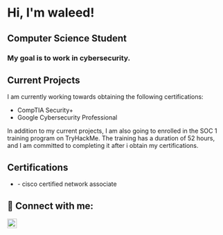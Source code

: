 <h1>Hi, I'm waleed! <br/><a href="https://github.com/CyberWalleed"></a></h1>

<h2>Computer Science Student</h2>
<h3>My goal is to work in cybersecurity.</h3>

<h2>Current Projects</h2>
<p>I am currently working towards obtaining the following certifications:</p>
<ul>
  <li>CompTIA Security+</li>
  <li>Google Cybersecurity Professional</li>
</ul>
<p>In addition to my current projects, I am also going to enrolled in the SOC 1 training program on TryHackMe. The training has a duration of 52 hours, and I am committed to completing it after i obtain my certifications.</p>



<h2>Certifications</h2>
<ul>
  <li>- cisco certified network associate </li>

</ul>
<h2> 🤳 Connect with me:</h2>
<a href="https://www.linkedin.com/in/waleed-alruwaily-ba3023240/"><img align="left" alt="JoshMadakor | LinkedIn" width="22px" src="https://cdn.jsdelivr.net/npm/simple-icons@v3/icons/linkedin.svg" /></a>
